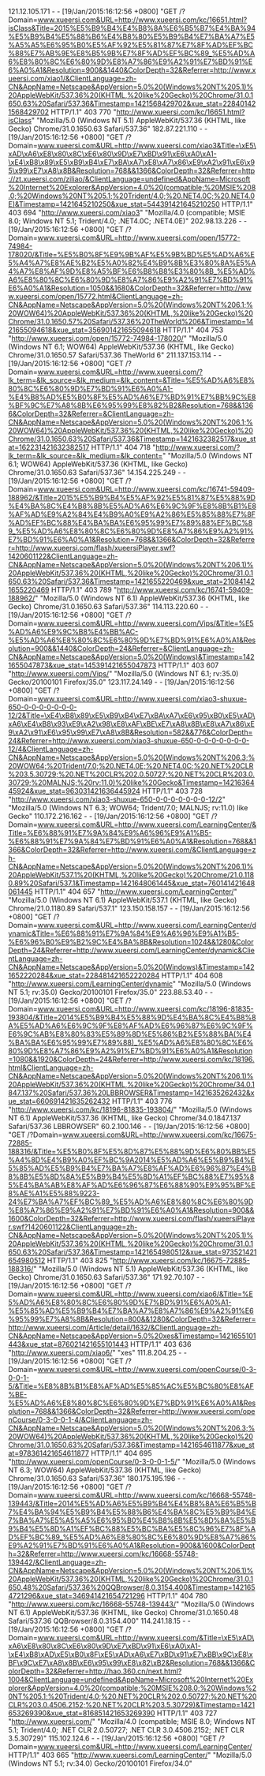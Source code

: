 121.12.105.171 - - [19/Jan/2015:16:12:56 +0800] "GET /?Domain=www.xueersi.com&URL=http://www.xueersi.com/kc/16651.html?isClass&Title=2015%E5%B9%B4%E4%B8%8A%E6%B5%B7%E4%BA%94%E5%B9%B4%E5%88%B6%E4%B8%80%E5%B9%B4%E7%BA%A7%E5%A5%A5%E6%95%B0%E5%AF%92%E5%81%87%E7%8F%AD%EF%BC%88%E7%AB%9E%E8%B5%9B%E7%8F%AD%EF%BC%89_%E5%AD%A6%E8%80%8C%E6%80%9D%E8%A7%86%E9%A2%91%E7%BD%91%E6%A0%A1&Resolution=900&&1440&ColorDepth=32&Referrer=http://www.xueersi.com/xiao1/&ClientLanguage=zh-CN&AppName=Netscape&AppVersion=5.0%20(Windows%20NT%205.1)%20AppleWebKit/537.36%20(KHTML,%20like%20Gecko)%20Chrome/31.0.1650.63%20Safari/537.36&Timestamp=1421568429702&xue_stat=228401421568429702 HTTP/1.1" 403 770 "http://www.xueersi.com/kc/16651.html?isClass" "Mozilla/5.0 (Windows NT 5.1) AppleWebKit/537.36 (KHTML, like Gecko) Chrome/31.0.1650.63 Safari/537.36"
182.87.221.110 - - [19/Jan/2015:16:12:56 +0800] "GET /?Domain=www.xueersi.com&URL=http://www.xueersi.com/xiao3&Title=\xE5\xAD\xA6\xE8\x80\x8C\xE6\x80\x9D\xE7\xBD\x91\xE6\xA0\xA1-\xE4\xB8\x89\xE5\xB9\xB4\xE7\xBA\xA7\xE8\xA7\x86\xE9\xA2\x91\xE6\x95\x99\xE7\xA8\x8B&Resolution=768&&1366&ColorDepth=32&Referrer=http://zt.xueersi.com/ziliao/&ClientLanguage=undefined&AppName=Microsoft%20Internet%20Explorer&AppVersion=4.0%20(compatible;%20MSIE%208.0;%20Windows%20NT%205.1;%20Trident/4.0;%20.NET4.0C;%20.NET4.0E)&Timestamp=1421645210250&xue_stat=544391421645210250 HTTP/1.1" 403 694 "http://www.xueersi.com/xiao3" "Mozilla/4.0 (compatible; MSIE 8.0; Windows NT 5.1; Trident/4.0; .NET4.0C; .NET4.0E)"
202.98.13.226 - - [19/Jan/2015:16:12:56 +0800] "GET /?Domain=www.xueersi.com&URL=http://www.xueersi.com/open/15772-74984-178020/&Title=%E5%B0%8F%E9%9B%AF%E5%9B%BD%E5%AD%A6%E5%A4%A7%E8%AE%B2%E5%A0%82%E4%B9%8B%E3%80%8A%E5%A4%A7%E8%AF%9D%E8%A5%BF%E6%B8%B8%E3%80%8B_%E5%AD%A6%E8%80%8C%E6%80%9D%E8%A7%86%E9%A2%91%E7%BD%91%E6%A0%A1&Resolution=1050&&1680&ColorDepth=32&Referrer=http://www.xueersi.com/open/15772.html&ClientLanguage=zh-CN&AppName=Netscape&AppVersion=5.0%20(Windows%20NT%206.1;%20WOW64)%20AppleWebKit/537.36%20(KHTML,%20like%20Gecko)%20Chrome/31.0.1650.57%20Safari/537.36%20TheWorld%206&Timestamp=1421655094618&xue_stat=356901421655094618 HTTP/1.1" 404 753 "http://www.xueersi.com/open/15772-74984-178020/" "Mozilla/5.0 (Windows NT 6.1; WOW64) AppleWebKit/537.36 (KHTML, like Gecko) Chrome/31.0.1650.57 Safari/537.36 TheWorld 6"
211.137.153.114 - - [19/Jan/2015:16:12:56 +0800] "GET /?Domain=www.xueersi.com&URL=http://www.xueersi.com/?lk_term=&lk_source=&lk_medium=&lk_content=&Title=%E5%AD%A6%E8%80%8C%E6%80%9D%E7%BD%91%E6%A0%A1-%E4%B8%AD%E5%B0%8F%E5%AD%A6%E7%BD%91%E7%BB%9C%E8%BF%9C%E7%A8%8B%E6%95%99%E8%82%B2&Resolution=768&&1366&ColorDepth=32&Referrer=&ClientLanguage=zh-CN&AppName=Netscape&AppVersion=5.0%20(Windows%20NT%206.1;%20WOW64)%20AppleWebKit/537.36%20(KHTML,%20like%20Gecko)%20Chrome/31.0.1650.63%20Safari/537.36&Timestamp=1421632382517&xue_stat=162231421632382517 HTTP/1.1" 404 718 "http://www.xueersi.com/?lk_term=&lk_source=&lk_medium=&lk_content=" "Mozilla/5.0 (Windows NT 6.1; WOW64) AppleWebKit/537.36 (KHTML, like Gecko) Chrome/31.0.1650.63 Safari/537.36"
14.154.225.249 - - [19/Jan/2015:16:12:56 +0800] "GET /?Domain=www.xueersi.com&URL=http://www.xueersi.com/kc/16741-59409-188962/&Title=2015%E5%B9%B4%E5%AF%92%E5%81%87%E5%88%9D%E4%BA%8C%E4%B8%8B%E5%AD%A6%E6%9C%9F%E8%8B%B1%E8%AF%AD%E9%A2%84%E4%B9%A0%E9%A2%86%E5%85%88%E7%8F%AD%EF%BC%88%E4%BA%BA%E6%95%99%E7%89%88%EF%BC%89_%E5%AD%A6%E8%80%8C%E6%80%9D%E8%A7%86%E9%A2%91%E7%BD%91%E6%A0%A1&Resolution=768&&1366&ColorDepth=32&Referrer=http://www.xueersi.com/flash/xueersiPlayer.swf?1420601122&ClientLanguage=zh-CN&AppName=Netscape&AppVersion=5.0%20(Windows%20NT%206.1)%20AppleWebKit/537.36%20(KHTML,%20like%20Gecko)%20Chrome/31.0.1650.63%20Safari/537.36&Timestamp=1421655220469&xue_stat=210841421655220469 HTTP/1.1" 403 789 "http://www.xueersi.com/kc/16741-59409-188962/" "Mozilla/5.0 (Windows NT 6.1) AppleWebKit/537.36 (KHTML, like Gecko) Chrome/31.0.1650.63 Safari/537.36"
114.113.220.60 - - [19/Jan/2015:16:12:56 +0800] "GET /?Domain=www.xueersi.com&URL=http://www.xueersi.com/Vips/&Title=%E5%AD%A6%E9%9C%B8%E4%BB%AC-%E5%AD%A6%E8%80%8C%E6%80%9D%E7%BD%91%E6%A0%A1&Resolution=900&&1440&ColorDepth=24&Referrer=&ClientLanguage=zh-CN&AppName=Netscape&AppVersion=5.0%20(Windows)&Timestamp=1421655047873&xue_stat=145391421655047873 HTTP/1.1" 403 607 "http://www.xueersi.com/Vips/" "Mozilla/5.0 (Windows NT 6.1; rv:35.0) Gecko/20100101 Firefox/35.0"
123.117.24.149 - - [19/Jan/2015:16:12:56 +0800] "GET /?Domain=www.xueersi.com&URL=http://www.xueersi.com/xiao3-shuxue-650-0-0-0-0-0-0-0-12/2&Title=\xE4\xB8\x89\xE5\xB9\xB4\xE7\xBA\xA7\xE6\x95\xB0\xE5\xAD\xA6\xE4\xB8\x93\xE9\xA2\x98\xE8\xAF\xBE\xE7\xA8\x8B\xE8\xA7\x86\xE9\xA2\x91\xE6\x95\x99\xE7\xA8\x8B&Resolution=582&&776&ColorDepth=24&Referrer=http://www.xueersi.com/xiao3-shuxue-650-0-0-0-0-0-0-0-12/4&ClientLanguage=zh-CN&AppName=Netscape&AppVersion=5.0%20(Windows%20NT%206.3;%20WOW64;%20Trident/7.0;%20.NET4.0E;%20.NET4.0C;%20.NET%20CLR%203.5.30729;%20.NET%20CLR%202.0.50727;%20.NET%20CLR%203.0.30729;%20MALNJS;%20rv:11.0)%20like%20Gecko&Timestamp=1421636445924&xue_stat=963031421636445924 HTTP/1.1" 403 728 "http://www.xueersi.com/xiao3-shuxue-650-0-0-0-0-0-0-0-12/2" "Mozilla/5.0 (Windows NT 6.3; WOW64; Trident/7.0; MALNJS; rv:11.0) like Gecko"
110.172.216.162 - - [19/Jan/2015:16:12:56 +0800] "GET /?Domain=www.xueersi.com&URL=http://www.xueersi.com/LearningCenter/&Title=%E6%88%91%E7%9A%84%E9%A6%96%E9%A1%B5-%E6%88%91%E7%9A%84%E7%BD%91%E6%A0%A1&Resolution=768&&1366&ColorDepth=32&Referrer=http://www.xueersi.com/&ClientLanguage=zh-CN&AppName=Netscape&AppVersion=5.0%20(Windows%20NT%206.1)%20AppleWebKit/537.1%20(KHTML,%20like%20Gecko)%20Chrome/21.0.1180.89%20Safari/537.1&Timestamp=1421648061445&xue_stat=760141421648061445 HTTP/1.1" 404 657 "http://www.xueersi.com/LearningCenter/" "Mozilla/5.0 (Windows NT 6.1) AppleWebKit/537.1 (KHTML, like Gecko) Chrome/21.0.1180.89 Safari/537.1"
123.150.158.157 - - [19/Jan/2015:16:12:56 +0800] "GET /?Domain=www.xueersi.com&URL=http://www.xueersi.com/LearningCenter/dynamic&Title=%E6%88%91%E7%9A%84%E9%A6%96%E9%A1%B5-%E6%96%B0%E9%B2%9C%E4%BA%8B&Resolution=1024&&1280&ColorDepth=24&Referrer=http://www.xueersi.com/LearningCenter/dynamic&ClientLanguage=zh-CN&AppName=Netscape&AppVersion=5.0%20(Windows)&Timestamp=1421652220284&xue_stat=228481421652220284 HTTP/1.1" 404 608 "http://www.xueersi.com/LearningCenter/dynamic" "Mozilla/5.0 (Windows NT 5.1; rv:35.0) Gecko/20100101 Firefox/35.0"
223.88.53.40 - - [19/Jan/2015:16:12:56 +0800] "GET /?Domain=www.xueersi.com&URL=http://www.xueersi.com/kc/18196-81835-193804/&Title=2014%E5%B9%B4%E5%88%9D%E4%BA%8C%E4%B8%8A%E5%AD%A6%E6%9C%9F%E8%AF%AD%E6%96%87%E6%9C%9F%E6%9C%AB%E8%80%83%E5%89%8D%E5%86%B2%E5%88%BA(%E4%BA%BA%E6%95%99%E7%89%88)_%E5%AD%A6%E8%80%8C%E6%80%9D%E8%A7%86%E9%A2%91%E7%BD%91%E6%A0%A1&Resolution=1080&&1920&ColorDepth=24&Referrer=http://www.xueersi.com/kc/18196.html&ClientLanguage=zh-CN&AppName=Netscape&AppVersion=5.0%20(Windows%20NT%206.1)%20AppleWebKit/537.36%20(KHTML,%20like%20Gecko)%20Chrome/34.0.1847.137%20Safari/537.36%20LBBROWSER&Timestamp=1421635262432&xue_stat=660691421635262432 HTTP/1.1" 403 776 "http://www.xueersi.com/kc/18196-81835-193804/" "Mozilla/5.0 (Windows NT 6.1) AppleWebKit/537.36 (KHTML, like Gecko) Chrome/34.0.1847.137 Safari/537.36 LBBROWSER"
60.2.100.146 - - [19/Jan/2015:16:12:56 +0800] "GET /?Domain=www.xueersi.com&URL=http://www.xueersi.com/kc/16675-72885-188316/&Title=%E5%B0%8F%E5%8D%87%E5%88%9D%E6%80%BB%E5%A4%8D%E4%B9%A0%EF%BC%9A2014%E5%AD%A6%E5%B9%B4%E5%85%AD%E5%B9%B4%E7%BA%A7%E8%AF%AD%E6%96%87%E4%B8%8B%E5%8D%8A%E5%B9%B4%E5%8D%A1%EF%BC%88%E7%95%85%E4%BA%AB%E8%AF%AD%E6%96%87%E6%88%90%E9%95%BF%E8%AE%A1%E5%88%9223-24%E7%BA%A7%EF%BC%89_%E5%AD%A6%E8%80%8C%E6%80%9D%E8%A7%86%E9%A2%91%E7%BD%91%E6%A0%A1&Resolution=900&&1600&ColorDepth=32&Referrer=http://www.xueersi.com/flash/xueersiPlayer.swf?1420601122&ClientLanguage=zh-CN&AppName=Netscape&AppVersion=5.0%20(Windows%20NT%205.1)%20AppleWebKit/537.36%20(KHTML,%20like%20Gecko)%20Chrome/31.0.1650.63%20Safari/537.36&Timestamp=1421654980512&xue_stat=973521421654980512 HTTP/1.1" 403 825 "http://www.xueersi.com/kc/16675-72885-188316/" "Mozilla/5.0 (Windows NT 5.1) AppleWebKit/537.36 (KHTML, like Gecko) Chrome/31.0.1650.63 Safari/537.36"
171.92.70.107 - - [19/Jan/2015:16:12:56 +0800] "GET /?Domain=www.xueersi.com&URL=http://www.xueersi.com/xiao6/&Title=%E5%AD%A6%E8%80%8C%E6%80%9D%E7%BD%91%E6%A0%A1-%E5%85%AD%E5%B9%B4%E7%BA%A7%E8%A7%86%E9%A2%91%E6%95%99%E7%A8%8B&Resolution=800&&1280&ColorDepth=32&Referrer=http://www.xueersi.com/Article/detail/1632/&ClientLanguage=zh-CN&AppName=Netscape&AppVersion=5.0%20xes&Timestamp=1421655101443&xue_stat=876021421655101443 HTTP/1.1" 403 636 "http://www.xueersi.com/xiao6/" "xes"
111.8.204.25 - - [19/Jan/2015:16:12:56 +0800] "GET /?Domain=www.xueersi.com&URL=http://www.xueersi.com/openCourse/0-3-0-0-1-5/&Title=%E8%8B%B1%E8%AF%AD%E5%85%AC%E5%BC%80%E8%AF%BE-%E5%AD%A6%E8%80%8C%E6%80%9D%E7%BD%91%E6%A0%A1&Resolution=768&&1366&ColorDepth=32&Referrer=http://www.xueersi.com/openCourse/0-3-0-0-1-4/&ClientLanguage=zh-CN&AppName=Netscape&AppVersion=5.0%20(Windows%20NT%206.3;%20WOW64)%20AppleWebKit/537.36%20(KHTML,%20like%20Gecko)%20Chrome/31.0.1650.63%20Safari/537.36&Timestamp=1421654611877&xue_stat=978361421654611877 HTTP/1.1" 404 695 "http://www.xueersi.com/openCourse/0-3-0-0-1-5/" "Mozilla/5.0 (Windows NT 6.3; WOW64) AppleWebKit/537.36 (KHTML, like Gecko) Chrome/31.0.1650.63 Safari/537.36"
180.175.195.196 - - [19/Jan/2015:16:12:56 +0800] "GET /?Domain=www.xueersi.com&URL=http://www.xueersi.com/kc/16668-55748-139443/&Title=2014%E5%AD%A6%E5%B9%B4%E4%B8%8A%E6%B5%B7%E4%BA%94%E5%B9%B4%E5%88%B6%E4%BA%8C%E5%B9%B4%E7%BA%A7%E5%A5%A5%E6%95%B0%E4%B8%8B%E5%8D%8A%E5%B9%B4%E5%8D%A1%EF%BC%88%E5%BC%BA%E5%8C%96%E7%8F%AD%EF%BC%89_%E5%AD%A6%E8%80%8C%E6%80%9D%E8%A7%86%E9%A2%91%E7%BD%91%E6%A0%A1&Resolution=900&&1600&ColorDepth=32&Referrer=http://www.xueersi.com/kc/16668-55748-139442/&ClientLanguage=zh-CN&AppName=Netscape&AppVersion=5.0%20(Windows%20NT%206.1)%20AppleWebKit/537.36%20(KHTML,%20like%20Gecko)%20Chrome/31.0.1650.48%20Safari/537.36%20QQBrowser/8.0.3154.400&Timestamp=1421654721296&xue_stat=346941421654721296 HTTP/1.1" 404 780 "http://www.xueersi.com/kc/16668-55748-139443/" "Mozilla/5.0 (Windows NT 6.1) AppleWebKit/537.36 (KHTML, like Gecko) Chrome/31.0.1650.48 Safari/537.36 QQBrowser/8.0.3154.400"
114.241.18.15 - - [19/Jan/2015:16:12:56 +0800] "GET /?Domain=www.xueersi.com&URL=http://www.xueersi.com/&Title=\xE5\xAD\xA6\xE8\x80\x8C\xE6\x80\x9D\xE7\xBD\x91\xE6\xA0\xA1-\xE4\xB8\xAD\xE5\xB0\x8F\xE5\xAD\xA6\xE7\xBD\x91\xE7\xBB\x9C\xE8\xBF\x9C\xE7\xA8\x8B\xE6\x95\x99\xE8\x82\xB2&Resolution=768&&1366&ColorDepth=32&Referrer=http://hao.360.cn/next.html?1004&ClientLanguage=undefined&AppName=Microsoft%20Internet%20Explorer&AppVersion=4.0%20(compatible;%20MSIE%208.0;%20Windows%20NT%205.1;%20Trident/4.0;%20.NET%20CLR%202.0.50727;%20.NET%20CLR%203.0.4506.2152;%20.NET%20CLR%203.5.30729)&Timestamp=1421653269390&xue_stat=816851421653269390 HTTP/1.1" 403 727 "http://www.xueersi.com/" "Mozilla/4.0 (compatible; MSIE 8.0; Windows NT 5.1; Trident/4.0; .NET CLR 2.0.50727; .NET CLR 3.0.4506.2152; .NET CLR 3.5.30729)"
115.102.124.6 - - [19/Jan/2015:16:12:56 +0800] "GET /?Domain=www.xueersi.com&URL=http://www.xueersi.com/LearningCenter/ HTTP/1.1" 403 665 "http://www.xueersi.com/LearningCenter/" "Mozilla/5.0 (Windows NT 5.1; rv:34.0) Gecko/20100101 Firefox/34.0"